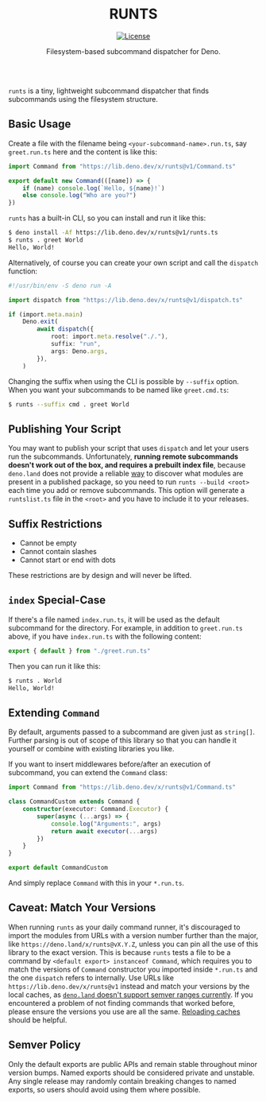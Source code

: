 <div align="center"><br><br>

# RUNTS

[![License](https://img.shields.io/github/license/yuhr/runts?color=%231e2327)](LICENSE)

Filesystem-based subcommand dispatcher for Deno.

<br><br></div>

`runts` is a tiny, lightweight subcommand dispatcher that finds subcommands using the filesystem structure.

## Basic Usage

Create a file with the filename being `<your-subcommand-name>.run.ts`, say `greet.run.ts` here and the content is like this:

```typescript
import Command from "https://lib.deno.dev/x/runts@v1/Command.ts"

export default new Command(([name]) => {
	if (name) console.log(`Hello, ${name}!`)
	else console.log("Who are you?")
})
```

`runts` has a built-in CLI, so you can install and run it like this:

```sh
$ deno install -Af https://lib.deno.dev/x/runts@v1/runts.ts
$ runts . greet World
Hello, World!
```

Alternatively, of course you can create your own script and call the `dispatch` function:

```typescript
#!/usr/bin/env -S deno run -A

import dispatch from "https://lib.deno.dev/x/runts@v1/dispatch.ts"

if (import.meta.main)
	Deno.exit(
		await dispatch({
			root: import.meta.resolve("./."),
			suffix: "run",
			args: Deno.args,
		}),
	)
```

Changing the suffix when using the CLI is possible by `--suffix` option. When you want your subcommands to be named like `greet.cmd.ts`:

```sh
$ runts --suffix cmd . greet World
```

## Publishing Your Script

You may want to publish your script that uses `dispatch` and let your users run the subcommands. Unfortunately, **running remote subcommands doesn't work out of the box, and requires a prebuilt index file**, because `deno.land` does not provide a reliable [way](https://github.com/denoland/website_feedback/issues/26) to discover what modules are present in a published package, so you need to run `runts --build <root>` each time you add or remove subcommands. This option will generate a `runtslist.ts` file in the `<root>` and you have to include it to your releases.

## Suffix Restrictions

- Cannot be empty
- Cannot contain slashes
- Cannot start or end with dots

These restrictions are by design and will never be lifted.

## `index` Special-Case

If there's a file named `index.run.ts`, it will be used as the default subcommand for the directory. For example, in addition to `greet.run.ts` above, if you have `index.run.ts` with the following content:

```typescript
export { default } from "./greet.run.ts"
```

Then you can run it like this:

```sh
$ runts . World
Hello, World!
```

## Extending `Command`

By default, arguments passed to a subcommand are given just as `string[]`. Further parsing is out of scope of this library so that you can handle it yourself or combine with existing libraries you like.

If you want to insert middlewares before/after an execution of subcommand, you can extend the `Command` class:

```typescript
import Command from "https://lib.deno.dev/x/runts@v1/Command.ts"

class CommandCustom extends Command {
	constructor(executor: Command.Executor) {
		super(async (...args) => {
			console.log("Arguments:", args)
			return await executor(...args)
		})
	}
}

export default CommandCustom
```

And simply replace `Command` with this in your `*.run.ts`.

## Caveat: Match Your Versions

When running `runts` as your daily command runner, it's discouraged to import the modules from URLs with a version number further than the major, like `https://deno.land/x/runts@vX.Y.Z`, unless you can pin all the use of this library to the exact version. This is because `runts` tests a file to be a command by `<default export> instanceof Command`, which requires you to match the versions of `Command` constructor you imported inside `*.run.ts` and the one `dispatch` refers to internally. Use URLs like `https://lib.deno.dev/x/runts@v1` instead and match your versions by the local caches, as [`deno.land` doesn't support semver ranges currently](https://github.com/denoland/dotland/pull/1826#issuecomment-1161530348). If you encountered a problem of not finding commands that worked before, please ensure the versions you use are all the same. [Reloading caches](https://deno.com/manual@v1.34.2/basics/modules/reloading_modules) should be helpful.

## Semver Policy

Only the default exports are public APIs and remain stable throughout minor version bumps. Named exports should be considered private and unstable. Any single release may randomly contain breaking changes to named exports, so users should avoid using them where possible.